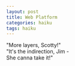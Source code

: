 ```yaml
---
layout: post
title: Web Platform
categories: haiku
tags: haiku
---
```

"More layers, Scotty!"   
"It's the indirection, Jim -  
She canna take it!"